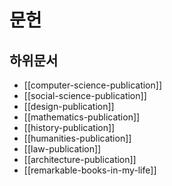 # 문헌

## 하위문서

- [[computer-science-publication]]
- [[social-science-publication]]
- [[design-publication]]
- [[mathematics-publication]]
- [[history-publication]]
- [[humanities-publication]]
- [[law-publication]]
- [[architecture-publication]]
- [[remarkable-books-in-my-life]]
